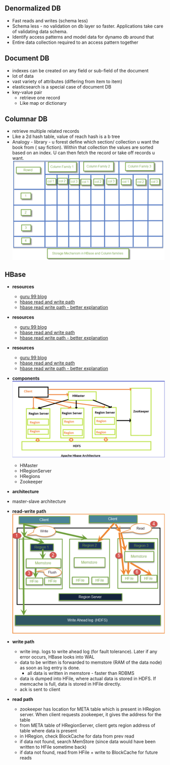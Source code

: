 ## Denormalized DB
- Fast reads and writes (schema less)
- Schema less - no validation on db layer so faster. Applications take care of validating data schema.
- Identify access patterns and model data for dynamo db around that
- Entire data collection required to an access pattern together

## Document DB
- indexes can be created on any field or sub-field of the document
- lot of data
- vast variety of attributes (differing from item to item)
- elasticsearch is a special case of document DB
- key-value pair
  - retrieve one record
  - Like map or dictionary


## Columnar DB
- retrieve multiple related records
- Like a 2d hash table, value of reach hash is a b tree
- Analogy - library - u forest define which section/ collection u want the book from ( say fiction). Within that collection the values are sorted based on an index. U can then fetch the record or take off records u want.
![Columnar DB](images/columnarDB.png)


## HBase
- **resources**
    - [guru 99 blog](https://www.guru99.com/hbase-architecture-data-flow-usecases.html)
    - [hbase read and write path](https://data-flair.training/blogs/hbase-operations/)
    - [hbase read write path - better explanation](https://acadgild.com/blog/read-write-operations-hbase)
   
- **resources**
    - [guru 99 blog](https://www.guru99.com/hbase-architecture-data-flow-usecases.html)
    - [hbase read and write path](https://data-flair.training/blogs/hbase-operations/)
    - [hbase read write path - better explanation](https://acadgild.com/blog/read-write-operations-hbase)
    
- **resources**
    - [guru 99 blog](https://www.guru99.com/hbase-architecture-data-flow-usecases.html)
    - [hbase read and write path](https://data-flair.training/blogs/hbase-operations/)
    - [hbase read write path - better explanation](https://acadgild.com/blog/read-write-operations-hbase)
    
- **components**
  ![HBase Components](images/hdfs1.png)
  - HMaster
  - HRegionServer
  - HRegions
  - Zookeeper

- **architecture**
- master-slave architecture

- **read-write path**
  ![HBase read write path](images/hdfs2.png)

- **write path**
    - write imp. logs to write ahead log (for fault tolerance). Later if any error occurs, HBase looks into WAL
    - data to be written is forwarded to memstore (RAM of the data node) as soon as log entry is done.
        - all data is written in memstore - faster than RDBMS
    - data is dumped into HFile, where actual data is stored in HDFS. If memcache is full, data is stored in HFile directly.
    - ack is sent to client
    
- **read path**
    - zookeeper has location for META table which is present in HRegion server. When client requests zookeeper, it gives the address for the table
    - from META table of HRegionServer, client gets region address of table where data is present
    - in HRegion, check BlockCache for data from prev read
    - if data not found, search MemStore (since data would have been written to HFile sometime back)
    - if data not found, read from HFile + write to BlockCache for future reads
